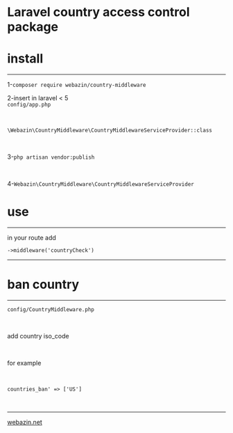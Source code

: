 # Laravel country access control package

# install

<hr/>

1-`composer require webazin/country-middleware`

2-insert in laravel < 5
<br>
`config/app.php`

<br>

`\Webazin\CountryMiddleware\CountryMiddlewareServiceProvider::class`

<br>

3-`php artisan vendor:publish`

<br>

4-`Webazin\CountryMiddleware\CountryMiddlewareServiceProvider`

# use

<hr>

in your route add

`->middleware('countryCheck')`

<hr>

# ban country

<hr>

`config/CountryMiddleware.php`

<br>

add country iso_code

<br>

for example

<br>

`countries_ban' => ['US']`

<br>

<hr>

[webazin.net]('https://webazin.net')

